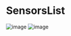 # SensorsList
![image](https://github.com/user-attachments/assets/29d30378-b30a-42e0-a390-2920c5162b8f)
![image](https://github.com/user-attachments/assets/095d72c6-c264-4aae-b8ad-a67e5bd6d82a)
